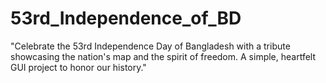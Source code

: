 # 53rd_Independence_of_BD
"Celebrate the 53rd Independence Day of Bangladesh with a tribute showcasing the nation's map and the spirit of freedom. A simple, heartfelt GUI project to honor our history."
